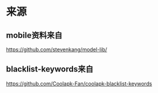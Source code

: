 # 来源

## mobile资料来自

https://github.com/stevenkang/model-lib/

## blacklist-keywords来自

https://github.com/Coolapk-Fan/coolapk-blacklist-keywords
